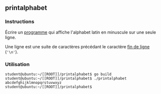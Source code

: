 ## printalphabet

### Instructions

Écrire un [programme](TODO-LINK) qui affiche l'alphabet latin en minuscule sur une seule ligne.

Une ligne est une suite de caractères précédant le caractère [fin de ligne](https://en.wikipedia.org/wiki/Newline) (`'\n'`).

### Utilisation

```console
student@ubuntu:~/[[ROOT]]/printalphabet$ go build
student@ubuntu:~/[[ROOT]]/printalphabet$ ./printalphabet
abcdefghijklmnopqrstuvwxyz
student@ubuntu:~/[[ROOT]]/printalphabet$
```
